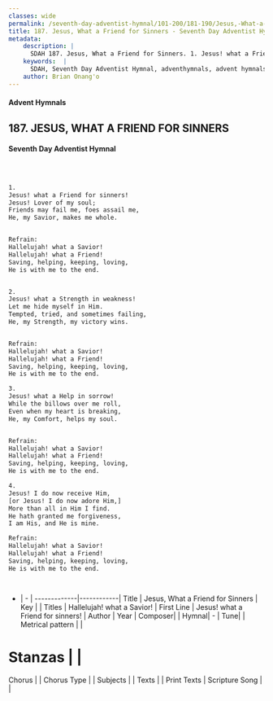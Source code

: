 ```yaml
---
classes: wide
permalink: /seventh-day-adventist-hymnal/101-200/181-190/Jesus,-What-a-Friend-for-Sinners/
title: 187. Jesus, What a Friend for Sinners - Seventh Day Adventist Hymnal
metadata:
    description: |
      SDAH 187. Jesus, What a Friend for Sinners. 1. Jesus! what a Friend for sinners! Jesus! Lover of my soul; Friends may fail me, foes assail me, He, my Savior, makes me whole. 
    keywords:  |
      SDAH, Seventh Day Adventist Hymnal, adventhymnals, advent hymnals, Jesus, What a Friend for Sinners, Jesus! what a Friend for sinners! ,Hallelujah! what a Savior!
    author: Brian Onang'o
---
```


#### Advent Hymnals
## 187. JESUS, WHAT A FRIEND FOR SINNERS
#### Seventh Day Adventist Hymnal

```txt



1.
Jesus! what a Friend for sinners!
Jesus! Lover of my soul;
Friends may fail me, foes assail me,
He, my Savior, makes me whole.


Refrain:
Hallelujah! what a Savior!
Hallelujah! what a Friend!
Saving, helping, keeping, loving,
He is with me to the end.


2.
Jesus! what a Strength in weakness!
Let me hide myself in Him.
Tempted, tried, and sometimes failing,
He, my Strength, my victory wins.


Refrain:
Hallelujah! what a Savior!
Hallelujah! what a Friend!
Saving, helping, keeping, loving,
He is with me to the end.

3.
Jesus! what a Help in sorrow!
While the billows over me roll,
Even when my heart is breaking,
He, my Comfort, helps my soul.


Refrain:
Hallelujah! what a Savior!
Hallelujah! what a Friend!
Saving, helping, keeping, loving,
He is with me to the end.

4.
Jesus! I do now receive Him,
[or Jesus! I do now adore Him,]
More than all in Him I find.
He hath granted me forgiveness,
I am His, and He is mine.

Refrain:
Hallelujah! what a Savior!
Hallelujah! what a Friend!
Saving, helping, keeping, loving,
He is with me to the end.




```

- |   -  |
-------------|------------|
Title | Jesus, What a Friend for Sinners |
Key |  |
Titles | Hallelujah! what a Savior! |
First Line | Jesus! what a Friend for sinners! |
Author | 
Year | 
Composer|  |
Hymnal|  - |
Tune|  |
Metrical pattern | |
# Stanzas |  |
Chorus |  |
Chorus Type |  |
Subjects |  |
Texts |  |
Print Texts | 
Scripture Song |  |
  
